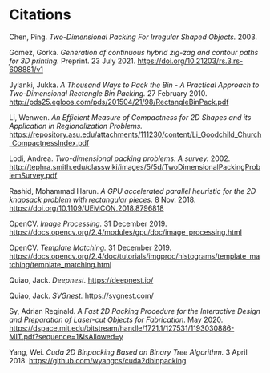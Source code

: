 # Citations

<!-- TODO: cite things properly -->

<!-- CGAL - open source computational geometry -->

Chen, Ping. _Two-Dimensional Packing For Irregular Shaped Objects._ 2003. 

Gomez, Gorka. _Generation of continuous hybrid zig-zag and contour paths for 3D printing._ Preprint. 23 July 2021. https://doi.org/10.21203/rs.3.rs-608881/v1

Jylanki, Jukka. _A Thousand Ways to Pack the Bin - A Practical Approach to Two-Dimensional Rectangle Bin Packing._ 27 February 2010. http://pds25.egloos.com/pds/201504/21/98/RectangleBinPack.pdf

Li, Wenwen. _An Efficient Measure of Compactness for 2D Shapes and its Application in Regionalization Problems._ https://repository.asu.edu/attachments/111230/content/Li_Goodchild_Church_CompactnessIndex.pdf

Lodi, Andrea. _Two-dimensional packing problems: A survey._ 2002. http://tephra.smith.edu/classwiki/images/5/5d/TwoDimensionalPackingProblemSurvey.pdf

Rashid, Mohammad Harun. _A GPU accelerated parallel heuristic for the 2D knapsack problem with rectangular pieces._ 8 Nov. 2018. https://doi.org/10.1109/UEMCON.2018.8796818

OpenCV. _Image Processing._ 31 December 2019. https://docs.opencv.org/2.4/modules/gpu/doc/image_processing.html

OpenCV. _Template Matching._ 31 December 2019. https://docs.opencv.org/2.4/doc/tutorials/imgproc/histograms/template_matching/template_matching.html

Quiao, Jack. _Deepnest._ https://deepnest.io/

Quiao, Jack. _SVGnest._ https://svgnest.com/

Sy, Adrian Reginald. _A Fast 2D Packing Procedure for the Interactive Design and Preparation of Laser-cut Objects for Fabrication_. May 2020. https://dspace.mit.edu/bitstream/handle/1721.1/127531/1193030886-MIT.pdf?sequence=1&isAllowed=y

Yang, Wei. _Cuda 2D Binpacking Based on Binary Tree Algorithm._ 3 April 2018. https://github.com/wyangcs/cuda2dbinpacking